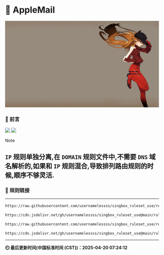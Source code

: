
# 🧸 AppleMail
![](https://raw.githubusercontent.com/usernamelessss/picture-bed/main/images/202504042256831.jpg)
### 📣 前言
![](https://shields.io/badge/-移除重复规则-ff69b4) ![](https://shields.io/badge/-IP&nbsp;规则单独存放不与&nbsp;DOMAIN&nbsp;等混合-green)
> [!NOTE]
**`IP` 规则单独分离,在 `DOMAIN` 规则文件中,不需要 `DNS` 域名解析的,如果和 `IP` 规则混合,导致排列路由规则的时候,顺序不够灵活.**
---

###  🔗 规则链接
---

```url
https://raw.githubusercontent.com/usernamelessss/singbox_ruleset_use/refs/heads/main/rule/AppleMail/AppleMail_No_IP.json
```

```url
https://cdn.jsdelivr.net/gh/usernamelessss/singbox_ruleset_use@main/rule/AppleMail/AppleMail_No_IP.json
```

```url
https://raw.githubusercontent.com/usernamelessss/singbox_ruleset_use/refs/heads/main/rule/AppleMail/AppleMail_No_IP.srs
```

```url
https://cdn.jsdelivr.net/gh/usernamelessss/singbox_ruleset_use@main/rule/AppleMail/AppleMail_No_IP.srs
```

---
**⏲️ 最后更新时间(中国标准时间 (CST))：2025-04-20 07:24:12**